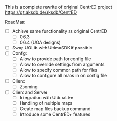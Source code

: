 This is a complete rewrite of original CentrED project https://git.aksdb.de/aksdb/CentrED

RoadMap:
- [ ] Achieve same functionality as original CentrED
  - [ ] 0.6.3
  - [ ] 0.6.4 (UOA designs)
- [ ] Swap UOLib with UltimaSDK if possible
- [ ] Config:
  - [ ] Allow to provide path for config file
  - [ ] Allow to override settings from arguments
  - [ ] Allow to specify common path for files
  - [ ] Allow to configure all maps in on config file
- [ ] Client:
  - [ ] Zooming
- [ ] Client and Server
  - [ ] Integration with UltimaLive
  - [ ] Handling of multiple maps 
  - [ ] Create map files backup command
  - [ ] Introduce some CentrED+ features